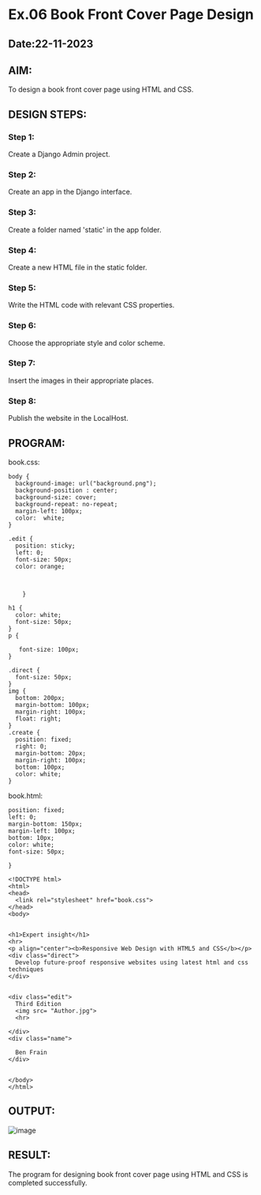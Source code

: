 # Ex.06 Book Front Cover Page Design
## Date:22-11-2023

## AIM:
To design a book front cover page using HTML and CSS.

## DESIGN STEPS:

### Step 1:
Create a Django Admin project.

### Step 2:
Create an app in the Django interface.

### Step 3:
Create a folder named 'static' in the app folder.

### Step 4:
Create a new HTML file in the static folder.

### Step 5:
Write the HTML code with relevant CSS properties.

### Step 6:
Choose the appropriate style and color scheme.

### Step 7:
Insert the images in their appropriate places.

### Step 8:
Publish the website in the LocalHost.

## PROGRAM:
book.css:
```
body {
  background-image: url("background.png");
  background-position : center;
  background-size: cover;
  background-repeat: no-repeat;
  margin-left: 100px;
  color:  white;
}

.edit {
  position: sticky;
  left: 0;
  font-size: 50px;
  color: orange;

  
  
    }

h1 {
  color: white;
  font-size: 50px;
}
p {
   
   font-size: 100px;
}

.direct {
  font-size: 50px;
}
img {
  bottom: 200px;
  margin-bottom: 100px;
  margin-right: 100px;
  float: right;
}
.create {
  position: fixed;
  right: 0;
  margin-bottom: 20px;
  margin-right: 100px;
  bottom: 100px; 
  color: white; 
}
```
book.html:
```.name {
position: fixed;
left: 0;
margin-bottom: 150px;
margin-left: 100px;
bottom: 10px; 
color: white; 
font-size: 50px;

}

<!DOCTYPE html>
<html>
<head>
  <link rel="stylesheet" href="book.css">
</head>
<body>
   

<h1>Expert insight</h1>
<hr>
<p align="center"><b>Responsive Web Design with HTML5 and CSS</b></p>
<div class="direct">
  Develop future-proof responsive websites using latest html and css techniques
</div>


<div class="edit">
  Third Edition
  <img src= "Author.jpg">
  <hr>
  
</div>
<div class="name">
  
  Ben Frain
</div>


</body>
</html>
```


## OUTPUT:
![image](https://github.com/prathyusharavi/cover/assets/147474424/33c83913-5d96-4913-8316-db2a92596d00)




## RESULT:
The program for designing book front cover page using HTML and CSS is completed successfully.
